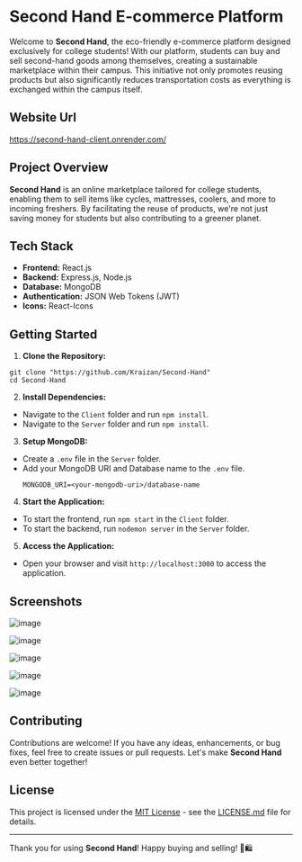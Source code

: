 # Second Hand E-commerce Platform

Welcome to **Second Hand**, the eco-friendly e-commerce platform designed exclusively for college students! With our platform, students can buy and sell second-hand goods among themselves, creating a sustainable marketplace within their campus. This initiative not only promotes reusing products but also significantly reduces transportation costs as everything is exchanged within the campus itself.

## Website Url

https://second-hand-client.onrender.com/

## Project Overview

**Second Hand** is an online marketplace tailored for college students, enabling them to sell items like cycles, mattresses, coolers, and more to incoming freshers. By facilitating the reuse of products, we're not just saving money for students but also contributing to a greener planet.

## Tech Stack

- **Frontend:** React.js
- **Backend:** Express.js, Node.js
- **Database:** MongoDB
- **Authentication:** JSON Web Tokens (JWT)
- **Icons:** React-Icons

## Getting Started

1. **Clone the Repository:**

```
git clone "https://github.com/Kraizan/Second-Hand"
cd Second-Hand
```

2. **Install Dependencies:**

- Navigate to the `Client` folder and run `npm install`.
- Navigate to the `Server` folder and run `npm install`.

3. **Setup MongoDB:**

- Create a `.env` file in the `Server` folder.
- Add your MongoDB URI and Database name to the `.env` file.
  ```
  MONGODB_URI=<your-mongodb-uri>/database-name
  ```

4. **Start the Application:**

- To start the frontend, run `npm start` in the `Client` folder.
- To start the backend, run `nodemon server` in the `Server` folder.

5. **Access the Application:**

- Open your browser and visit `http://localhost:3000` to access the application.

## Screenshots

![image](https://github.com/Kraizan/Second-Hand/assets/63310123/e9d4bb64-d5aa-4075-af9c-de6970bd7c08)

![image](https://github.com/Kraizan/Second-Hand/assets/63310123/9c07f1b6-6650-4004-9b78-5340d0f94099)

![image](https://github.com/Kraizan/Second-Hand/assets/63310123/413441d1-5bdb-4ceb-b9fd-52aadd71c13a)

![image](https://github.com/Kraizan/Second-Hand/assets/63310123/20d224e3-ad00-46c6-b0da-3376e410b635)

![image](https://github.com/Kraizan/Second-Hand/assets/63310123/15572d2d-7777-485c-9fa8-df913ca80894)

## Contributing

Contributions are welcome! If you have any ideas, enhancements, or bug fixes, feel free to create issues or pull requests. Let's make **Second Hand** even better together!

## License

This project is licensed under the [MIT License](LICENSE.md) - see the [LICENSE.md](LICENSE.md) file for details.

---

Thank you for using **Second Hand**! Happy buying and selling! 🌱🛍️
